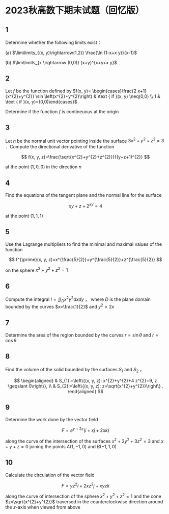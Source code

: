 # 2023秋高数下期末试题（回忆版）

## 1

Determine whether the following limits exist：

(a) $\lim\limits_{(x, y)\rightarrow(1,2)} \frac{\ln (1-x+x y)}{x-1}$

(b)  $\lim\limits_{x \rightarrow (0,0)} (x+y)^{x+y+x y}$

## 2

Let $f$ be the function defined by $f(x, y)= \begin{cases}\frac{2 x+1}{x^{2}+y^{2}} \sin \left(x^{2}+y^{2}\right) & \text { if }(x, y) \neq(0,0) \\ 1 & \text { if }(x, y)=(0,0)\end{cases}$

Determine if the function $f$ is contineuous at the origin

## 3

Let $n$ be the normal unit vector pointing inside the surface $3 x^{2}+y^{2}+z^{2}=3$ ．Compute the directional derivative of the function

$$
f(x, y, z)=\frac{\sqrt{x^{2}+y^{2}+z^{2}}}{(y+z+1)^{2}}
$$

at the point $(1,0,0)$ in the direction $n$

## 4

Find the equations of the tangent plane and the normal line for the surface

$$
x y+z+2^{x y}=4
$$

at the point $(1,1,1)$

## 5

Use the Lagrange multipliers to find the minimal and maximal values of the function

$$
f^{\prime}(x, y, z)=x^{\frac{5}{2}}+y^{\frac{5}{2}}+z^{\frac{5}{2}}
$$

on the sphere $x^{2}+y^{2}+z^{2}=1$

## 6

Compute the integral $I=\iint_{D} x^{2} y^{2} d x d y$ ， where $D$ is the plane domain bounded by the curves $x=\frac{1}{2}$ and $y^{2}=2 x$

## 7

Determine the area of the region bounded by the curves $r=\sin \theta$ and $r=\cos \theta$

## 8

Find the volume of the solid bounded by the surfaces $S_{1}$ and $S_{2}$ ，

$$
\begin{aligned}
& S_{1}:=\left\{(x, y, z): x^{2}+y^{2}+4 z^{2}=9, z \geqslant 0\right\}, \\
& S_{2}:=\left\{(x, y, z): z=\sqrt{x^{2}+y^{2}}\right\} .
\end{aligned}
$$

## 9

Determine the work done by the vector field

$$
F=e^{y+2 z}(i+x j+2 x k)
$$

along the curve of the intersection of the surfaces $x^{2}+2 y^{2}+3 z^{2}=3$ and $x+y+z=0$ joining the points $A(1,-1,0)$ and $B(-1,1,0)$

## 10

Calculate the circulation of the vector field

$$
F=y z^{2} i+2 x z^{2} j+x y z k
$$

along the curve of intersection of the sphere $x^{2}+y^{2}+z^{2}=1$ and the cone $z=\sqrt{x^{2}+y^{2}}$ traversed in the counterclockwise direction around the $z$-axis when viewed from above
